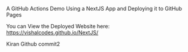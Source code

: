 A GitHub Actions Demo Using a NextJS App and Deploying it to GitHub Pages

You can View the Deployed Website here: https://vishalcodes.github.io/NextJS/

Kiran Github  commit2